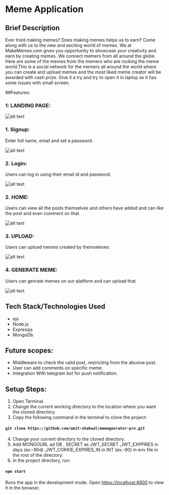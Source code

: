 # Meme Application

## Brief Description
Ever tried making memes? Does making memes helps us to earn? Come along with us to the new and exciting world of memes. We at MakeMemes.com gives you opportunity to showcase your creativity and earn by creating memes. We connect memers from all around the globe. Here are some of the memes from the memers who are rocking the meme world.This is a social network for the memers all around the world where you can create and upload memes and the most liked meme creator will be awarded with cash prize. Give it a try and try to open it in laptop as it has some issues with small screen.

##Features:
### 1: LANDING PAGE:

![alt text](https://i.ibb.co/V2Qhjkw/LANDING-PAGE.png)



### 1. Signup: 
Enter full name, email and set a password.

![alt text](https://i.ibb.co/tBKJ6yK/SIGNUP.png)

### 2. Login: 
Users can log in using their email id and password.

![alt text](https://i.ibb.co/M2QGkGS/LOGIN.png)

### 2. HOME: 

Users can view all the posts themselves and others have added and can like the post and even comment on that.

![alt text](https://i.ibb.co/LtYfwy7/HOME.png)

### 3. UPLOAD:

Users can upload memes created by themseleves.

![alt text](https://i.ibb.co/Wc9k79J/UPLOAD.png)


### 4. GENERATE MEME:

Users can genrate memes on our platform and can upload that.

![alt text](https://i.ibb.co/PNRr2nq/Meme-genrator.png)



## Tech Stack/Technologies Used
* ejs 
* Node.js
* Expressjs
* MongoDb

## Future scopes:
* Middleware to check the valid post, restricting from the abusive post.
* User can add comments on specific meme.
* Integration With telegram bot for push notification.

## Setup Steps:
1. Open Terminal.
2. Change the current working directory to the location where you want the cloned directory.
3. Copy the following command in the terminal to clone the project:
#### `git clone https://github.com/amit-shahwal/memegenrator-pro.git`
4. Change your current directory to the cloned directory.
6. Add MONGOURL ad DB , SECRET as JWT_SECRET ,JWT_EXPPIRES in days (ex:-90d) ,JWT_COKKIE_EXPIRES_IN in INT (ex:-90) in env file in the root of the directory.
7. In the project directory, run:
#### `npm start`
Runs the app in the development mode.
Open [https://localhost:8800](https://localhost:8800) to view it in the browser.

